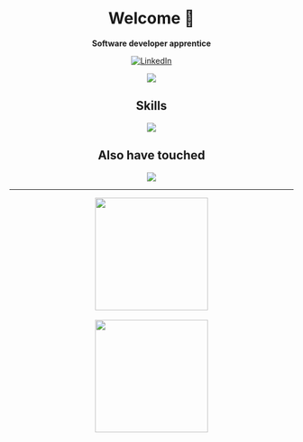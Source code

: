 <div align=center>
  <h1>Welcome 👋</h1>
  
  <strong>Software developer apprentice</strong>
  
  [![LinkedIn](https://img.shields.io/badge/LinkedIn-0077B5?style=for-the-badge&logo=linkedin&logoColor=white)](https://www.linkedin.com/in/derveydylan/)
  
  [![](https://visitcount.itsvg.in/api?id=DydyCraft-21&label=Profile%20Views&color=12&icon=5&pretty=false)](https://visitcount.itsvg.in)

  <h2> Skills </h2>
    <a href="https://skillicons.dev">
      <img src="https://skillicons.dev/icons?i=html,css,js,php,angular,mysql" />
    </a>

  <h2>Also have touched</h2>
    <a href="https://skillicons.dev">
      <img src="https://skillicons.dev/icons?i=arduino,bash,bootstrap,docker,express,java,mongodb,powershell,py,react" />
    </a>
  <hr />
  
  <a href="https://github.com/anuraghazra/github-readme-stats">
    <img height=200 align=center src="https://github-readme-stats.vercel.app/api?username=DydyCraft-21&show_icons=true&theme=holi&icon_color=e9aa16"
  </a>
  <br />
  <br />
  <a href="https://github.com/anuraghazra/github-readme-stats">
    <img height=200 align=center src="https://github-readme-stats.vercel.app/api/top-langs/?username=DydyCraft-21&theme=holi&layout=compact"
  </a>
</div>
